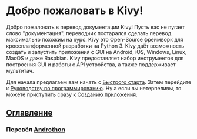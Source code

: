 # Добро пожаловать в Kivy!
Добро пожаловать в перевод документации Kivy! Пусть вас не пугает слово "документация", переводчик постарался сделать перевод максимально похожим на курс.
Kivy это Open-Source фреймворк для кроссплатформенной разработки на Python 3. Kivy даёт возможность создать и запустить приложения с GUI на Android, iOS, Windows, Linux, MacOS и даже Raspbian.
Kivy предоставляет набор инструментов для построения GUI и работы с API устройства, а также поддерживает мультитач.

Для начала предлагаем вам начать с [Быстрого старта](https://github.com/Androthon/kivy-docs-ru/getting-started-00.md).
Затем перейдите к [Руководству по программированию](https://github.com/Androthon/kivy-docs-ru/programming-guide-00.md).
Ну а если вы нетерпеливы, то можете приступить сразу к [Созданию приложения](https://github.com/Androthon/kivy-docs-ru/create-an-application-00.md).

## [Оглавление](https://github.com/Androthon/kivy-docs-ru/list.md)

### Перевëл [Androthon](https://github.com/Androthon/)
